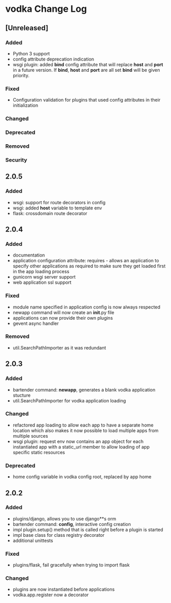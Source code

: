 
# vodka Change Log

## [Unreleased]

### Added
- Python 3 support
- config attribute deprecation indication
- wsgi plugin: added **bind** config attribute that will replace **host** and **port** in a future version. If **bind**, **host** and **port** are all set **bind** will be given priority.

### Fixed
- Configuration validation for plugins that used config attributes in their initialization

### Changed
### Deprecated
### Removed
### Security

## 2.0.5

### Added
- wsgi: support for route decorators in config
- wsgi: added **host** variable to template env 
- flask: crossdomain route decorator

## 2.0.4

### Added
- documentation
- application configuration attribute: requires - allows an application to specify other applications as required to make sure they get loaded first in the app loading process
- gunicorn wsgi server support
- web application ssl support

### Fixed
- module name specified in application config is now always respected
- newapp command will now create an __init__.py file
- applications can now provide their own plugins
- gevent async handler

### Removed
- util.SearchPathImporter as it was redundant

## 2.0.3

### Added
- bartender command: **newapp**, generates a blank vodka application stucture
- util.SearchPathImporter for vodka application loading

### Changed
- refactored app loading to allow each app to have a separate home location
  which also makes it now possible to load multiple apps from multiple 
  sources
- wsgi plugin: request env now contains an app object for each instantiated app 
  with a static_url member to allow loading of app specific static resources

### Deprecated
- home config variable in vodka config root, replaced by app home

## 2.0.2 

### Added
- plugins/django, allows you to use django**s orm 
- bartender command: **config**, interactive config creation
- impl plugin.setup() method that is called right before a plugin is started
- impl base class for class registry decorator
- additional unittests 

### Fixed
- plugins/flask, fail gracefully when trying to import flask

### Changed
- plugins are now instantiated before applications
- vodka.app.register now a decorator
